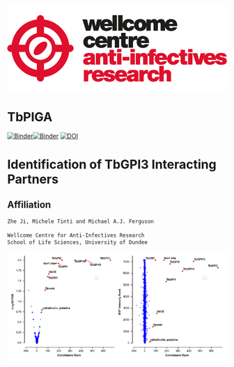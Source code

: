 ![title](https://github.com/mtinti/TbGPI3/blob/master/static/wcar.png)
# TbPIGA
[![Binder](https://mybinder.org/badge_logo.svg)](https://mybinder.org/v2/gh/mtinti/TbGPI3/HEAD?filepath=analysis_def.ipynb)[![Binder](https://mybinder.org/badge_logo.svg)](https://mybinder.org/v2/gh/mtinti/PIG-A/master?filepath=analysis_def.ipynb)
[![DOI](https://zenodo.org/badge/215804021.svg)](https://zenodo.org/badge/latestdoi/215804021)

# Identification of TbGPI3 Interacting Partners 

## Affiliation
    Zhe Ji, Michele Tinti and Michael A.J. Ferguson

    Wellcome Centre for Anti-Infectives Research
    School of Life Sciences, University of Dundee
    
![title](https://github.com/mtinti/TbGPI3/blob/master/Fig2.png)
